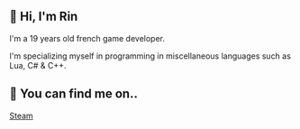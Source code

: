 ## 👋 Hi, I'm Rin 
I'm a 19 years old french game developer.

I'm specializing myself in programming in miscellaneous languages such as Lua, C# & C++.

## 🔗 You can find me on..
[Steam](https://steamcommunity.com/id/RinKaoru/)

